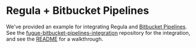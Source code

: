 # Regula + Bitbucket Pipelines

We've provided an example for integrating Regula and [Bitbucket Pipelines](https://bitbucket.org/product/features/pipelines). See the [fugue-bitbucket-pipelines-integration](https://github.com/fugue/fugue-bitbucket-pipelines-integration) repository for the integration, and see the [README](https://github.com/fugue/fugue-bitbucket-pipelines-integration/blob/main/README.md) for a walkthrough.